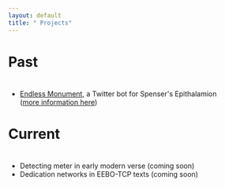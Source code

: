 ```yaml
---
layout: default
title: " Projects"
---
```


# Past
#
* [Endless Monument][bot], a Twitter bot for Spenser's Epithalamion  
	([more information here][tumblr])  




#	
# Current
#
* Detecting meter in early modern verse (coming soon)
* Dedication networks in EEBO-TCP texts (coming soon)

[bot]: http://twitter.com/endlessmonument
[tumblr]: http://hdwspenser.tumblr.com/post/92841915826/endlessmonument-a-twitter-bot-for-spensers

